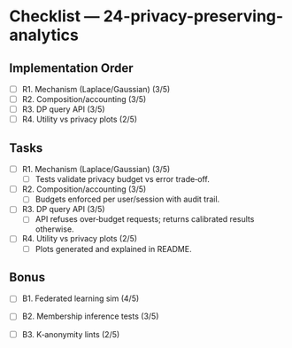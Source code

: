 # Checklist — 24-privacy-preserving-analytics

## Implementation Order
- [ ] R1. Mechanism (Laplace/Gaussian) (3/5)
- [ ] R2. Composition/accounting (3/5)
- [ ] R3. DP query API (3/5)
- [ ] R4. Utility vs privacy plots (2/5)

## Tasks

- [ ] R1. Mechanism (Laplace/Gaussian) (3/5)
  - [ ] Tests validate privacy budget vs error trade‑off.

- [ ] R2. Composition/accounting (3/5)
  - [ ] Budgets enforced per user/session with audit trail.

- [ ] R3. DP query API (3/5)
  - [ ] API refuses over‑budget requests; returns calibrated results otherwise.

- [ ] R4. Utility vs privacy plots (2/5)
  - [ ] Plots generated and explained in README.

## Bonus

- [ ] B1. Federated learning sim (4/5)

- [ ] B2. Membership inference tests (3/5)

- [ ] B3. K‑anonymity lints (2/5)
